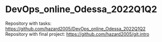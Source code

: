 # DevOps_online_Odessa_2022Q1Q2

Repository with tasks: https://github.com/hazard2005/DevOps_online_Odessa_2022Q1Q2  
Repository with final project: https://github.com/hazard2005/git.intro